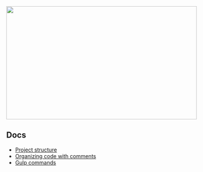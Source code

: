 <img src="https://i.gyazo.com/48669172ce0cd5dc1a93fe3bad3261d8.gif" width="100%" height="300px">

## Docs

- [Project structure](https://github.com/MartijnKeesmaat/Axis/wiki/Project-structure)
- [Organizing code with comments](https://github.com/MartijnKeesmaat/Axis/wiki/Organizing-code-with-comments)
- [Gulp commands](https://github.com/MartijnKeesmaat/Axis/wiki/Gulp)
